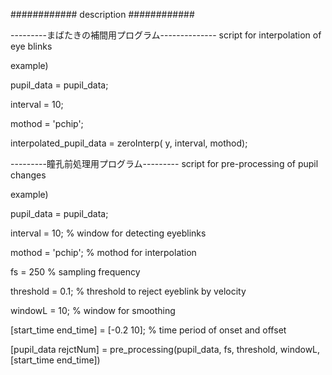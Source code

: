 
############ description ############

---------まばたきの補間用プログラム--------------
script for interpolation of eye blinks

example)

pupil_data = pupil_data;

interval = 10;

mothod = 'pchip';


interpolated_pupil_data = zeroInterp( y, interval, mothod);


---------瞳孔前処理用プログラム---------
script for pre-processing of pupil changes

example)

pupil_data = pupil_data;

interval = 10; % window for detecting eyeblinks

mothod = 'pchip'; % mothod for interpolation

fs = 250 % sampling frequency

threshold = 0.1; % threshold to reject eyeblink by velocity 

windowL = 10; % window for smoothing

[start_time end_time] = [-0.2 10]; % time period of onset and offset

[pupil_data rejctNum] =  pre_processing(pupil_data, fs, threshold, windowL, [start_time end_time])
